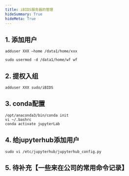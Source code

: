 ```yaml
---
title: iBIDS服务器的管理
hideSummary: True
hideMeta: True
---
```


## 1. 添加用户

`adduser XXX —home /data1/home/xxx`

`sudo usermod -d /data1/home/wf wf`

## 2. 提权入组
`adduser XXX sudo/iBIDS`

## 3. conda配置
```shell
/opt/anaconda3/bin/conda init
vi ~/.bashrc 
conda activate jupyterLab
```
## 4. 给jupyterhub添加用户
`sudo vi /etc/jupyterhub/jupyterhub_config.py`

## 5. 待补充【一些来在公司的常用命令记录】



